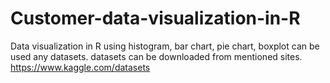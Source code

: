 # Customer-data-visualization-in-R
Data visualization in R using histogram,  bar chart, pie chart, boxplot
can be used any datasets.
datasets can be downloaded from  mentioned sites. https://www.kaggle.com/datasets
